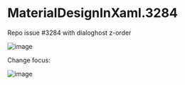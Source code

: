 # MaterialDesignInXaml.3284
Repo issue #3284 with dialoghost z-order

![image](https://github.com/JeffBarnard/MaterialDesignInXaml.3284/assets/32176237/c1c073d4-3b53-4318-8e97-34340b24ff44)

Change focus:

![image](https://github.com/JeffBarnard/MaterialDesignInXaml.3284/assets/32176237/a5ff55c7-6abf-4cf6-9fe3-3372a7b5fe68)

